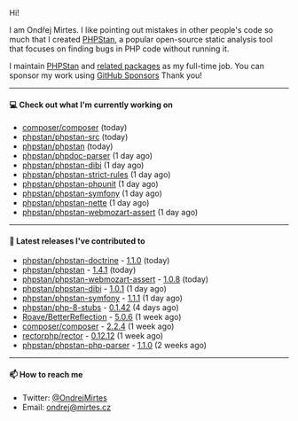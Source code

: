Hi!

I am Ondřej Mirtes. I like pointing out mistakes in other people's code so much that I created [PHPStan](https://phpstan.org/), a popular open-source static analysis tool that focuses on finding bugs in PHP code without running it.

I maintain [PHPStan](https://github.com/phpstan/phpstan) and [related packages](https://github.com/phpstan/) as my full-time job. You can sponsor my work using [GitHub Sponsors](https://github.com/sponsors/ondrejmirtes) Thank you!

---

#### 💻 Check out what I'm currently working on

- [composer/composer](https://github.com/composer/composer) (today)
- [phpstan/phpstan-src](https://github.com/phpstan/phpstan-src) (today)
- [phpstan/phpstan](https://github.com/phpstan/phpstan) (today)
- [phpstan/phpdoc-parser](https://github.com/phpstan/phpdoc-parser) (1 day ago)
- [phpstan/phpstan-dibi](https://github.com/phpstan/phpstan-dibi) (1 day ago)
- [phpstan/phpstan-strict-rules](https://github.com/phpstan/phpstan-strict-rules) (1 day ago)
- [phpstan/phpstan-phpunit](https://github.com/phpstan/phpstan-phpunit) (1 day ago)
- [phpstan/phpstan-symfony](https://github.com/phpstan/phpstan-symfony) (1 day ago)
- [phpstan/phpstan-nette](https://github.com/phpstan/phpstan-nette) (1 day ago)
- [phpstan/phpstan-webmozart-assert](https://github.com/phpstan/phpstan-webmozart-assert) (1 day ago)

---

#### 🔭 Latest releases I've contributed to

- [phpstan/phpstan-doctrine](https://github.com/phpstan/phpstan-doctrine) - [1.1.0](https://github.com/phpstan/phpstan-doctrine/releases/tag/1.1.0) (today)
- [phpstan/phpstan](https://github.com/phpstan/phpstan) - [1.4.1](https://github.com/phpstan/phpstan/releases/tag/1.4.1) (today)
- [phpstan/phpstan-webmozart-assert](https://github.com/phpstan/phpstan-webmozart-assert) - [1.0.8](https://github.com/phpstan/phpstan-webmozart-assert/releases/tag/1.0.8) (today)
- [phpstan/phpstan-dibi](https://github.com/phpstan/phpstan-dibi) - [1.0.1](https://github.com/phpstan/phpstan-dibi/releases/tag/1.0.1) (1 day ago)
- [phpstan/phpstan-symfony](https://github.com/phpstan/phpstan-symfony) - [1.1.1](https://github.com/phpstan/phpstan-symfony/releases/tag/1.1.1) (1 day ago)
- [phpstan/php-8-stubs](https://github.com/phpstan/php-8-stubs) - [0.1.42](https://github.com/phpstan/php-8-stubs/releases/tag/0.1.42) (4 days ago)
- [Roave/BetterReflection](https://github.com/Roave/BetterReflection) - [5.0.6](https://github.com/Roave/BetterReflection/releases/tag/5.0.6) (1 week ago)
- [composer/composer](https://github.com/composer/composer) - [2.2.4](https://github.com/composer/composer/releases/tag/2.2.4) (1 week ago)
- [rectorphp/rector](https://github.com/rectorphp/rector) - [0.12.12](https://github.com/rectorphp/rector/releases/tag/0.12.12) (1 week ago)
- [phpstan/phpstan-php-parser](https://github.com/phpstan/phpstan-php-parser) - [1.1.0](https://github.com/phpstan/phpstan-php-parser/releases/tag/1.1.0) (2 weeks ago)

---

#### 📫 How to reach me

- Twitter: [@OndrejMirtes](https://twitter.com/ondrejmirtes)
- Email: [ondrej@mirtes.cz](mailto:ondrej@mirtes.cz)
